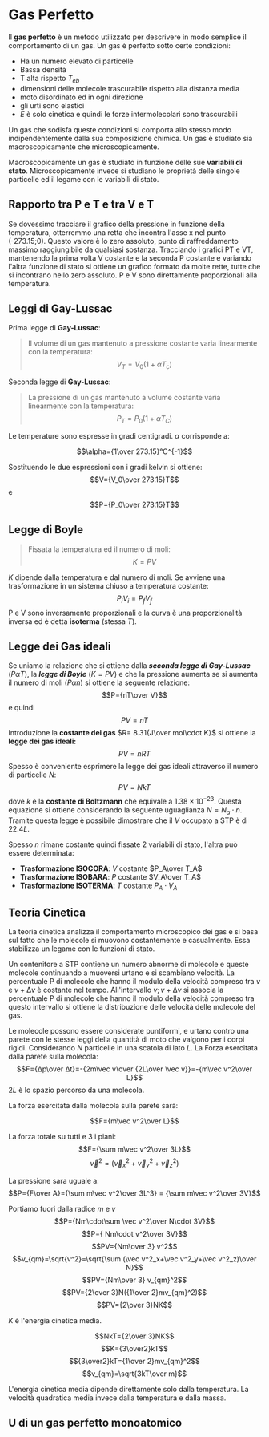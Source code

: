 # Gas Perfetto

Il **gas perfetto** è un metodo utilizzato per descrivere in modo semplice il comportamento di un gas. Un gas è perfetto sotto certe condizioni:

- Ha un numero elevato di particelle 
- Bassa densità
- T alta rispetto $T_{eb}$
- dimensioni delle molecole trascurabile rispetto alla distanza media
- moto disordinato ed in ogni direzione 
- gli urti sono elastici
- $E$ è solo cinetica e quindi le forze intermolecolari sono trascurabili

Un gas che sodisfa queste condizioni si comporta allo stesso modo indipendentemente dalla sua composizione chimica. Un gas è studiato sia macroscopicamente che microscopicamente. 

Macroscopicamente un gas è studiato in funzione delle sue **variabili di stato**. Microscopicamente invece si studiano le proprietà delle singole particelle ed il legame con le variabili di stato. 

## Rapporto tra P e T e tra V e T

Se dovessimo tracciare il grafico della pressione in funzione della temperatura, otterremmo una retta che incontra l'asse x nel punto (-273.15;0). Questo valore è lo zero assoluto, punto di raffreddamento massimo raggiungibile da qualsiasi sostanza. Tracciando i grafici PT e VT, mantenendo la prima volta V costante e la seconda P costante e variando l'altra funzione di stato si ottiene un grafico formato da molte rette, tutte che si incontrano nello zero assoluto. P e V sono direttamente proporzionali alla temperatura. 

## Leggi di Gay-Lussac

Prima legge di **Gay-Lussac**:
> Il volume di un gas mantenuto a pressione costante varia linearmente con la temperatura: $$V_T=V_0(1+\alpha T_c)$$

Seconda legge di **Gay-Lussac**:
> La pressione di un gas mantenuto a volume costante varia linearmente con la temperatura: $$P_T=P_0(1+ \alpha T_C)$$

Le temperature sono espresse in gradi centigradi. $\alpha$ corrisponde a:

$$\alpha={1\over 273.15}°C^{-1}$$

Sostituendo le due espressioni con i gradi kelvin si ottiene:$$V={V_0\over 273.15}T$$ e $$P={P_0\over 273.15}T$$
## Legge di Boyle

> Fissata la temperatura ed il numero di moli: $$K=PV$$

$K$ dipende dalla temperatura e dal numero di moli. Se avviene una trasformazione in un sistema chiuso a temperatura costante:$$P_iV_i=P_fV_f$$
P e V sono inversamente proporzionali e la curva è una proporzionalità inversa ed è detta **isoterma** (stessa $T$).

## Legge dei Gas ideali

Se uniamo la relazione che si ottiene dalla ***seconda legge di Gay-Lussac*** ($P\alpha T$), la ***legge di Boyle*** ($K=PV$) e che la pressione aumenta se si aumenta il numero di moli ($P\alpha n$) si ottiene la seguente relazione: $$P={nT\over V}$$ e quindi $$PV = nT$$ Introduzione la **costante dei gas** $R= 8.31{J\over mol\cdot K}$ si ottiene la **legge dei gas ideali:**$$PV=nRT$$
Spesso è conveniente esprimere la legge dei gas ideali attraverso il numero di particelle $N$: $$PV=NkT$$dove $k$ è la **costante di Boltzmann** che equivale a $1.38\times10^{-23}$. Questa equazione si ottiene considerando la seguente uguaglianza $N=N_a\cdot n$. Tramite questa legge è possibile dimostrare che il $V$ occupato a STP è di $22.4L$.

Spesso $n$ rimane costante quindi fissate 2 variabili di stato, l'altra può essere determinata:
- **Trasformazione ISOCORA**: $V$ costante $P_A\over T_A$
- **Trasformazione ISOBARA**: $P$ costante $V_A\over T_A$
- **Trasformazione ISOTERMA**: $T$ costante $P_A\cdot V_A$

## Teoria Cinetica

La teoria cinetica analizza il comportamento microscopico dei gas e si basa sul fatto che le molecole si muovono costantemente e casualmente. Essa stabilizza un legame con le funzioni di stato. 

Un contenitore a STP contiene un numero abnorme di molecole e queste molecole continuando a muoversi urtano e si scambiano velocità. La percentuale P di molecole che hanno il modulo della velocità compreso tra $v$ e $v+∆v$ è costante nel tempo. All'intervallo $v;v+∆v$ si associa la percentuale P di molecole che hanno il modulo della velocità compreso tra questo intervallo si ottiene la distribuzione delle velocità delle molecole del gas. 

Le molecole possono essere considerate puntiformi, e urtano contro una parete con le stesse leggi della quantità di moto che valgono per i corpi rigidi. Considerando $N$ particelle in una scatola di lato $L$. La Forza esercitata dalla parete sulla molecola: 
$$F={∆p\over ∆t}=-{2m\vec v\over {2L\over \vec v}}=-{m\vec v^2\over L}$$ 
$2L$ è lo spazio percorso da una molecola. 

La forza esercitata dalla molecola sulla parete sarà: 

$$F={m\vec v^2\over L}$$

La forza totale su tutti e 3 i piani:
$$F={\sum m\vec v^2\over 3L}$$
$$\vec v^2 = (\vec v^2_x+\vec v^2_y+\vec v^2_z)$$

La pressione sara uguale a:
$$P={F\over A}={\sum m\vec v^2\over 3L^3} = {\sum m\vec v^2\over 3V}$$

Portiamo fuori dalla radice $m$ e $v$$$P={Nm\cdot\sum \vec v^2\over N\cdot 3V}$$
$$P={ Nm\cdot v^2\over 3V}$$
$$PV={Nm\over 3} v^2$$
$$v_{qm}=\sqrt{v^2}=\sqrt{\sum (\vec v^2_x+\vec v^2_y+\vec v^2_z)\over N}$$
$$PV={Nm\over 3} v_{qm}^2$$
$$PV={2\over 3}N({1\over 2}mv_{qm}^2)$$
$$PV={2\over 3}NK$$ 

$K$ è l'energia cinetica media.

$$NkT={2\over 3}NK$$
$$K={3\over2}kT$$
$${3\over2}kT={1\over 2}mv_{qm}^2$$
$$v_{qm}=\sqrt{3kT\over m}$$

L'energia cinetica media dipende direttamente solo dalla temperatura. La velocità quadratica media invece dalla temperatura e dalla massa. 

## U di un gas perfetto monoatomico
